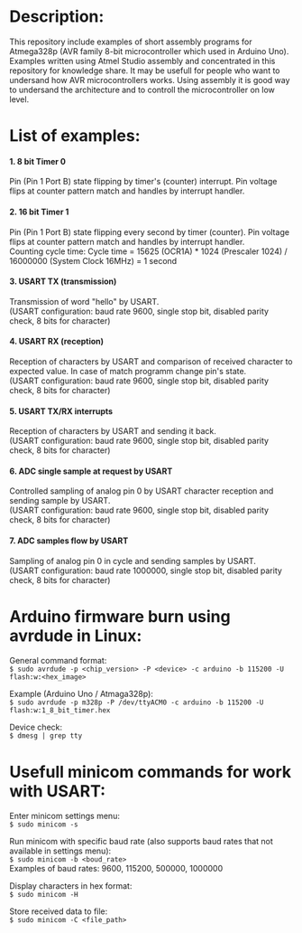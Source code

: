 Description:
==============
This repository include examples of short assembly programs for Atmega328p (AVR family 8-bit microcontroller which used in Arduino Uno). Examples written using Atmel Studio assembly and concentrated in this repository for knowledge share. It may be usefull for people who want to undersand how AVR microcontrollers works. Using assembly it is good way to undersand the architecture and to controll the microcontroller on low level.

List of examples:
=================
#### 1. 8  bit Timer 0
Pin (Pin 1 Port B) state flipping by timer's (counter) interrupt. Pin voltage flips at counter pattern match and handles by interrupt handler.
#### 2. 16 bit Timer 1
Pin (Pin 1 Port B) state flipping every second by timer (counter). Pin voltage flips at counter pattern match and handles by interrupt handler.  
Counting cycle time: Cycle time = 15625 (OCR1A) * 1024 (Prescaler 1024) / 16000000 (System Clock 16MHz) = 1 second
#### 3. USART TX (transmission)
Transmission of word "hello" by USART.  
(USART configuration: baud rate 9600, single stop bit, disabled parity check, 8 bits for character)
#### 4. USART RX (reception)
Reception of characters by USART and comparison of received character to expected value. In case of match programm change pin's state.  
(USART configuration: baud rate 9600, single stop bit, disabled parity check, 8 bits for character)
#### 5. USART TX/RX interrupts
Reception of characters by USART and sending it back.  
(USART configuration: baud rate 9600, single stop bit, disabled parity check, 8 bits for character)
#### 6. ADC single sample at request by USART
Controlled sampling of analog pin 0 by USART character reception and sending sample by USART.  
(USART configuration: baud rate 9600, single stop bit, disabled parity check, 8 bits for character)
#### 7. ADC samples flow by USART
Sampling of analog pin 0 in cycle and sending samples by USART.  
(USART configuration: baud rate 1000000, single stop bit, disabled parity check, 8 bits for character)

Arduino firmware burn using avrdude in Linux:
===============================================
General command format:\
```$ sudo avrdude -p <chip_version> -P <device> -c arduino -b 115200 -U flash:w:<hex_image>```

Example (Arduino Uno / Atmaga328p):\
```$ sudo avrdude -p m328p -P /dev/ttyACM0 -c arduino -b 115200 -U flash:w:1_8_bit_timer.hex```

Device check:\
```$ dmesg | grep tty```

Usefull minicom commands for work with USART:
=============================================
Enter minicom settings menu:\
```$ sudo minicom -s```

Run minicom with specific baud rate (also supports baud rates that not available in settings menu):\
```$ sudo minicom -b <boud_rate>```\
Examples of baud rates: 9600, 115200, 500000, 1000000

Display characters in hex format:\
```$ sudo minicom -H```

Store received data to file:\
```$ sudo minicom -C <file_path>```

